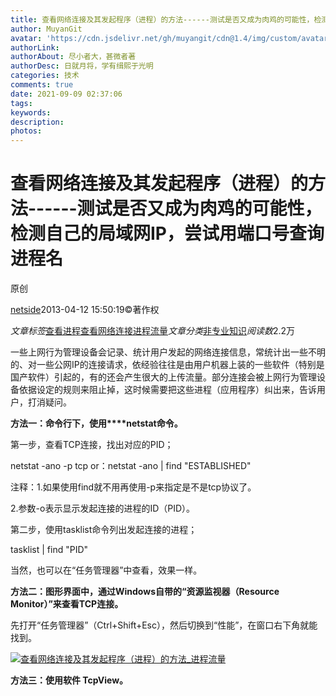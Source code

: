 ```yaml
---
title: 查看网络连接及其发起程序（进程）的方法------测试是否又成为肉鸡的可能性，检测自己的局域网IP，尝试用端口号查询进程名 非原创
author: MuyanGit
avatar: 'https://cdn.jsdelivr.net/gh/muyangit/cdn@1.4/img/custom/avatar.jpg'
authorLink: 
authorAbout: 尽小者大，甚微者著
authorDesc: 日就月将，学有缉熙于光明
categories: 技术
comments: true
date: 2021-09-09 02:37:06
tags:
keywords:
description:
photos:
---
```


# 查看网络连接及其发起程序（进程）的方法------测试是否又成为肉鸡的可能性，检测自己的局域网IP，尝试用端口号查询进程名

 原创

[netside](https://blog.51cto.com/netside)2013-04-12 15:50:19©著作权

*文章标签*[查看进程](https://blog.51cto.com/topic/zhakanjincheng.html)[查看网络连接](https://blog.51cto.com/topic/zhakanwangluolianjie.html)[进程流量](https://blog.51cto.com/topic/jinchengliuliang.html)*文章分类*[非专业知识](https://blog.51cto.com/netside/category4)*阅读数*2.2万

一些上网行为管理设备会记录、统计用户发起的网络连接信息，常统计出一些不明的、对一些公网IP的连接请求，依经验往往是由用户机器上装的一些软件（特别是国产软件）引起的，有的还会产生很大的上传流量。部分连接会被上网行为管理设备依据设定的规则来阻止掉，这时候需要把这些进程（应用程序）纠出来，告诉用户，打消疑问。

**方法一：命令行下，使用****netstat命令。**

第一步，查看TCP连接，找出对应的PID；

netstat -ano -p tcp or：netstat -ano | find "ESTABLISHED"

注释：1.如果使用find就不用再使用-p来指定是不是tcp协议了。

2.参数-o表示显示发起连接的进程的ID（PID）。

第二步，使用tasklist命令列出发起连接的进程；

tasklist | find "PID"

当然，也可以在“任务管理器”中查看，效果一样。

**方法二：图形界面中，通过Windows自带的“资源监视器（Resource Monitor）”来查看TCP连接。**

先打开“任务管理器”（Ctrl+Shift+Esc），然后切换到“性能”，在窗口右下角就能找到。

 

[![查看网络连接及其发起程序（进程）的方法_进程流量](https://cdn.jsdelivr.net/gh/MuyanGit/pic_url@master/img/202109090237758.jpeg)](https://s4.51cto.com/attachment/201304/155418430.jpg)

**方法三：使用软件 TcpView。**
